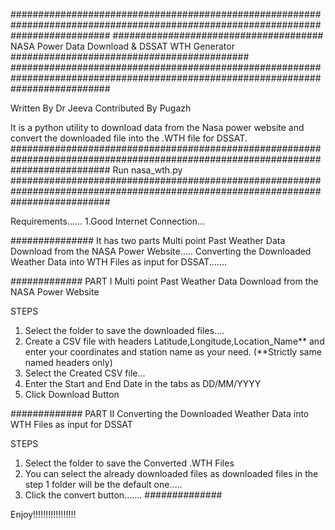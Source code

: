 ##################################################################################################################################
######################################  NASA Power Data Download & DSSAT WTH Generator ###########################################
##################################################################################################################################

Written By Dr Jeeva 
Contributed By Pugazh

It is a python utility to download data from the Nasa power website and convert the downloaded file into the .WTH file for DSSAT.
##################################################################################################################################
Run nasa_wth.py
##################################################################################################################################



Requirements......   1.Good Internet Connection...






###############
It has two parts 
	Multi point Past Weather Data Download from the NASA Power Website.....
	Converting the Downloaded Weather Data into WTH Files as input for DSSAT.......

#############
PART I    Multi point Past Weather Data Download from the NASA Power Website

STEPS
1. Select the folder to save the downloaded files....
2. Create a CSV file with headers Latitude,Longitude,Location_Name** and enter your coordinates and station name as your need. (**Strictly same named headers only)
3. Select the Created CSV file...
4. Enter the Start and End Date in the tabs as DD/MM/YYYY
5. Click Download Button

#############
PART II   Converting the Downloaded Weather Data into WTH Files as input for DSSAT

STEPS
1. Select the folder to save the Converted .WTH Files
2. You can select the already downloaded files as downloaded files in the step 1 folder will be the default one.....
3. Click the convert button.......
##############


Enjoy!!!!!!!!!!!!!!!!!
